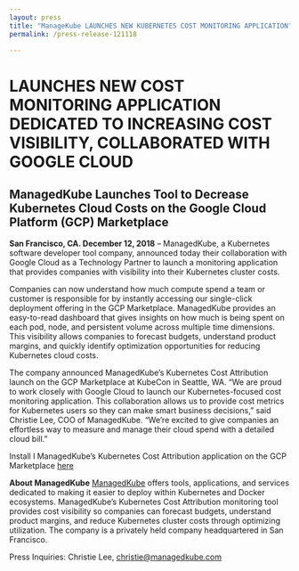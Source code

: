 ```yaml
---
layout: press
title: "ManageKube LAUNCHES NEW KUBERNETES COST MONITORING APPLICATION"
permalink: /press-release-121118

---
```


# LAUNCHES NEW COST MONITORING APPLICATION DEDICATED TO INCREASING COST VISIBILITY, COLLABORATED WITH GOOGLE CLOUD

## ManagedKube Launches Tool to Decrease Kubernetes Cloud Costs on the Google Cloud Platform (GCP) Marketplace

**San Francisco, CA. December 12, 2018** – ManagedKube, a Kubernetes software developer tool company, announced today their collaboration with Google Cloud as a Technology Partner to launch a monitoring application that provides companies with visibility into their Kubernetes cluster costs.

Companies can now understand how much compute spend a team or customer is responsible for by instantly accessing our single-click deployment offering in the GCP Marketplace. ManagedKube provides an easy-to-read dashboard that gives insights on how much is being spent on each pod, node, and persistent volume across multiple time dimensions. This visibility allows companies to forecast budgets, understand product margins, and quickly identify optimization opportunities for reducing Kubernetes cloud costs.

The company announced ManagedKube’s Kubernetes Cost Attribution launch on the GCP Marketplace at KubeCon in Seattle, WA. “We are proud to work closely with Google Cloud to launch our Kubernetes-focused cost monitoring application. This collaboration allows us to provide cost metrics for Kubernetes users so they can make smart business decisions,” said Christie Lee, COO of ManagedKube. “We’re excited to give companies an effortless way to measure and manage their cloud spend with a detailed cloud bill.”

Install l ManagedKube’s Kubernetes Cost Attribution application on the GCP Marketplace [here][link]

**About ManagedKube**
[ManagedKube][link2] offers tools, applications, and services dedicated to making it easier to deploy within Kubernetes and Docker ecosystems. ManagedKube’s Kubernetes Cost Attribution monitoring tool
provides cost visibility so companies can forecast budgets, understand product margins, and reduce
Kubernetes cluster costs through optimizing utilization. The company is a privately held company
headquartered in San Francisco.

Press Inquiries: Christie Lee, christie@managedkube.com


[link]: https://managedkube.com/install-on-gke
[link2]: https://managedkube.com
